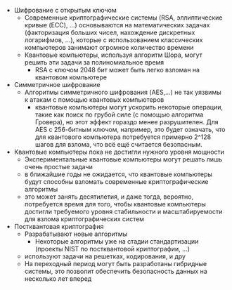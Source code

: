 * Шифрование с открытым ключом
   + Современные криптографические системы (RSA, эллиптические кривые (ECC), ...) основываются на математических задачах (факторизация больших чисел, нахождение дискретных логарифмов, ...), которые с использованием классических компьютеров занимают огромное количество времени
   + Квантовые компьютеры, используя алгоритм Шора, могут решить эти задачи за полиномиальное время
     - RSA с ключом 2048 бит может быть легко взломан на квантовом компьютере
* Симметричное шифрование
  + Алгоритмы симметричного шифрования (AES,...) не так уязвимы к атакам с помощью квантовых компьютеров
    - квантовые компьютеры могут ускорить некоторые операции, такие как поиск по грубой силе (с помощью алгоритма Гровера), но этот эффект гораздо менее разрушителен. Для AES с 256-битным ключом, например, это будет означать, что для квантового компьютера потребуется примерно 2^128 шагов для взлома, что всё ещё считается безопасным.
* Квантовые компьютеры пока не достигли нужного уровня мощности
  + Экспериментальные квантовые компьютеры могут решать лишь очень простые задачи
  + в ближайшие годы не ожидается, что квантовые компьютеры будут способны взломать современные криптографические алгоритмы
  + это может занять десятилетия, и даже тогда, вероятно, потребуется время для того, чтобы квантовые компьютеры достигли требуемого уровня стабильности и масштабируемости для взлома криптографических систем
* Постквантовая криптография
  + Разрабатывают новые алгоритмы
    - Некоторые алгоритмы уже на стадии стандартизации (проекты NIST по постквантовой криптографии, ...)
  + используют задачи на решетках, кодирования, и дру
  + На переходный период могут быть разработаны гибридные системы, это позволит обеспечить безопасность данных на несколько лет вперед
